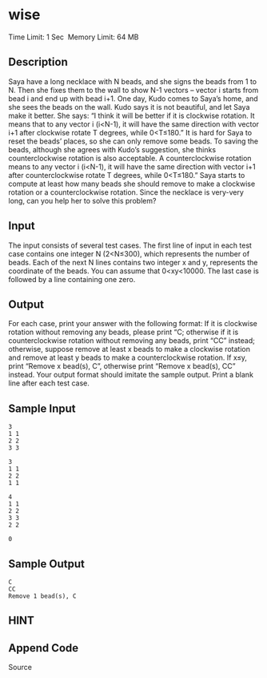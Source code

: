 # wise
Time Limit: 1 Sec  Memory Limit: 64 MB


## Description

Saya have a long necklace with N beads, and she signs the beads from 1 to N. Then she fixes them to the wall to show N-1 vectors – vector i starts from bead i and end up with bead i+1.
One day, Kudo comes to Saya’s home, and she sees the beads on the wall. Kudo says it is not beautiful, and let Saya make it better.
She says: “I think it will be better if it is clockwise rotation. It means that to any vector i (i<N-1), it will have the same direction with vector i+1 after clockwise rotate T degrees, while 0<T≤180.”
It is hard for Saya to reset the beads’ places, so she can only remove some beads. To saving the beads, although she agrees with Kudo’s suggestion, she thinks counterclockwise rotation is also acceptable. A counterclockwise rotation means to any vector i (i<N-1), it will have the same direction with vector i+1 after counterclockwise rotate T degrees, while 0<T≤180.”
Saya starts to compute at least how many beads she should remove to make a clockwise rotation or a counterclockwise rotation.
Since the necklace is very-very long, can you help her to solve this problem?

## Input

The input consists of several test cases.
The first line of input in each test case contains one integer N (2<N≤300), which represents the number of beads.
Each of the next N lines contains two integer x and y, represents the coordinate of the beads. You can assume that 0<xy<10000.
The last case is followed by a line containing one zero.

## Output

For each case, print your answer with the following format:
If it is clockwise rotation without removing any beads, please print “C; otherwise if it is counterclockwise rotation without removing any beads, print “CC” instead; otherwise, suppose remove at least x beads to make a clockwise rotation and remove at least y beads to make a counterclockwise rotation. If x≤y, print “Remove x bead(s), C”, otherwise print “Remove x bead(s), CC” instead.
Your output format should imitate the sample output. Print a blank line after each test case.

## Sample Input
```
3
1 1
2 2
3 3

3
1 1
2 2
1 1

4
1 1
2 2
3 3
2 2

0

```
## Sample Output
```
C
CC
Remove 1 bead(s), C

```

## HINT


## Append Code
Source